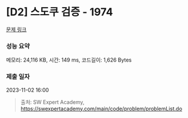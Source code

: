 # [D2] 스도쿠 검증 - 1974 

[문제 링크](https://swexpertacademy.com/main/code/problem/problemDetail.do?contestProbId=AV5Psz16AYEDFAUq) 

### 성능 요약

메모리: 24,116 KB, 시간: 149 ms, 코드길이: 1,626 Bytes

### 제출 일자

2023-11-02 16:00



> 출처: SW Expert Academy, https://swexpertacademy.com/main/code/problem/problemList.do